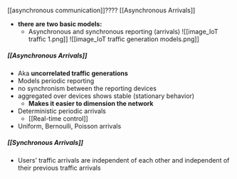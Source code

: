 [[asynchronous communication]]???? [[Asynchronous Arrivals]]
- **there are two basic models:**
	- Asynchronous and synchronous reporting (arrivals)
![[image_IoT traffic 1.png]]
![[image_IoT traffic generation models.png]]
##### [[Asynchronous Arrivals]]
- Aka **uncorrelated traffic generations** 
- Models periodic reporting
- no synchronism between the reporting devices
- aggregated over devices shows stable (stationary behavior)
	- **Makes it easier to dimension the network**
- Deterministic periodic arrivals
	- [[Real-time control]]
- Uniform, Bernoulli, Poisson arrivals

##### [[Synchronous Arrivals]]
- Users’ traffic arrivals are independent of each other and independent of their previous traffic arrivals